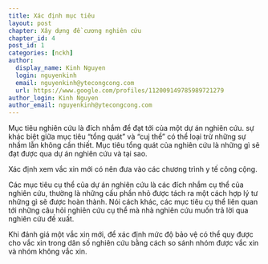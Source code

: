 ```yaml
---
title: Xác định mục tiêu
layout: post
chapter: Xây dựng đề cương nghiên cứu
chapter_id: 4
post_id: 1
categories: [nckh]
author:
  display_name: Kinh Nguyen
  login: nguyenkinh
  email: nguyenkinh@ytecongcong.com
  url: https://www.google.com/profiles/112009149785989721279
author_login: Kinh Nguyen
author_email: nguyenkinh@ytecongcong.com
---
```


Mục tiêu nghiên cứu là đích nhắm để đạt tới của một dự án nghiên cứu. sự khác biệt giữa mục tiêu “tổng quát” và “cuj thể” có thể loại trừ những sự nhầm lẫn không cần thiết. Mục tiêu tổng quát của nghiên cứu là những gì sẽ đạt được qua dự án nghiên cứu và tại sao.

Xác định xem vắc xin mới có nên đưa vào các chương trình y tế công cộng.

Các mục tiêu cụ thể của dự án nghiên cứu là các đích nhắm cụ thể của nghiên cứu, thường là những cấu phần nhỏ được tách ra một cách hợp lý tư những gì sẽ được hoàn thành. Nói cách khác, các mục tiêu cụ thể liên quan tới những câu hỏi nghiên cứu cụ thể mà nhà nghiên cứu muốn trả lời qua nghiên cứu đề xuất.

Khi đánh giá một vắc xin mới, để xác định mức độ bảo vệ có thể quy được cho vắc xin trong dân số nghiên cứu bằng cách so sánh nhóm được vắc xin và nhóm không vắc xin.